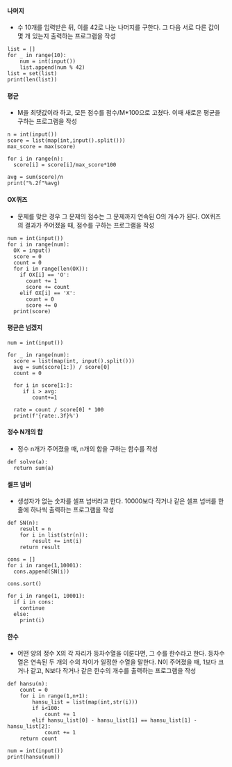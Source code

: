 #### 나머지
- 수 10개를 입력받은 뒤, 이를 42로 나눈 나머지를 구한다. 그 다음 서로 다른 값이 몇 개 있는지 출력하는 프로그램을 작성
```
list = []
for _ in range(10):
    num = int(input())
    list.append(num % 42)
list = set(list)
print(len(list))
```

#### 평균
- M을 최댓값이라 하고, 모든 점수를 점수/M*100으로 고쳤다. 이때 새로운 평균을 구하는 프로그램을 작성
```
n = int(input())
score = list(map(int,input().split()))
max_score = max(score)

for i in range(n):
  score[i] = score[i]/max_score*100

avg = sum(score)/n
print("%.2f"%avg)
```

#### OX퀴즈
- 문제를 맞은 경우 그 문제의 점수는 그 문제까지 연속된 O의 개수가 된다. OX퀴즈의 결과가 주어졌을 때, 점수를 구하는 프로그램을 작성
```
num = int(input())
for i in range(num):
  OX = input()
  score = 0
  count = 0
  for i in range(len(OX)):
    if OX[i] == 'O':
      count += 1
      score += count
    elif OX[i] == 'X':
      count = 0
      score += 0
  print(score)  
  ```
 
 #### 평균은 넘겠지
  ```
  num = int(input())

for _ in range(num):
    score = list(map(int, input().split()))
    avg = sum(score[1:]) / score[0]
    count = 0

    for i in score[1:]:
       if i > avg:
          count+=1

    rate = count / score[0] * 100
    print(f'{rate:.3f}%')
```

#### 정수 N개의 합
- 정수 n개가 주어졌을 때, n개의 합을 구하는 함수를 작성
```
def solve(a):
  return sum(a)
```

#### 셀프 넘버
- 생성자가 없는 숫자를 셀프 넘버라고 한다. 10000보다 작거나 같은 셀프 넘버를 한 줄에 하나씩 출력하는 프로그램을 작성
```
def SN(n):
    result = n
    for i in list(str(n)):
        result += int(i)
    return result
  
cons = []
for i in range(1,10001):
  cons.append(SN(i))

cons.sort()

for i in range(1, 10001):
  if i in cons:
    continue
  else:
    print(i)
```

#### 한수
- 어떤 양의 정수 X의 각 자리가 등차수열을 이룬다면, 그 수를 한수라고 한다. 등차수열은 연속된 두 개의 수의 차이가 일정한 수열을 말한다. N이 주어졌을 때, 1보다 크거나 같고, N보다 작거나 같은 한수의 개수를 출력하는 프로그램을 작성
```
def hansu(n):
    count = 0
    for i in range(1,n+1):
        hansu_list = list(map(int,str(i)))
        if i<100:
            count += 1
        elif hansu_list[0] - hansu_list[1] == hansu_list[1] - hansu_list[2]:
            count += 1
    return count

num = int(input())
print(hansu(num))
```




